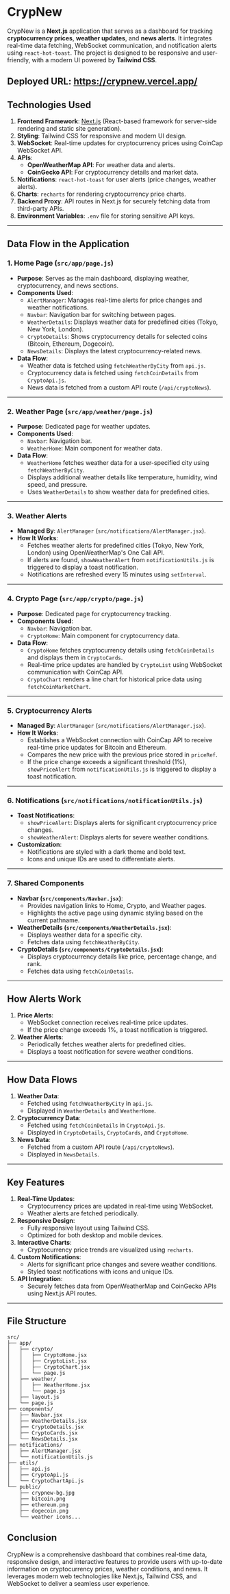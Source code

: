 # CrypNew

CrypNew is a **Next.js** application that serves as a dashboard for tracking **cryptocurrency prices**, **weather updates**, and **news alerts**. It integrates real-time data fetching, WebSocket communication, and notification alerts using `react-hot-toast`. The project is designed to be responsive and user-friendly, with a modern UI powered by **Tailwind CSS**.

Deployed URL: https://crypnew.vercel.app/
---

## **Technologies Used**
1. **Frontend Framework**: [Next.js](https://nextjs.org) (React-based framework for server-side rendering and static site generation).
2. **Styling**: Tailwind CSS for responsive and modern UI design.
3. **WebSocket**: Real-time updates for cryptocurrency prices using CoinCap WebSocket API.
4. **APIs**:
   - **OpenWeatherMap API**: For weather data and alerts.
   - **CoinGecko API**: For cryptocurrency details and market data.
5. **Notifications**: `react-hot-toast` for user alerts (price changes, weather alerts).
6. **Charts**: `recharts` for rendering cryptocurrency price charts.
7. **Backend Proxy**: API routes in Next.js for securely fetching data from third-party APIs.
8. **Environment Variables**: `.env` file for storing sensitive API keys.

---

## **Data Flow in the Application**

### **1. Home Page (`src/app/page.js`)**
- **Purpose**: Serves as the main dashboard, displaying weather, cryptocurrency, and news sections.
- **Components Used**:
  - `AlertManager`: Manages real-time alerts for price changes and weather notifications.
  - `Navbar`: Navigation bar for switching between pages.
  - `WeatherDetails`: Displays weather data for predefined cities (Tokyo, New York, London).
  - `CryptoDetails`: Shows cryptocurrency details for selected coins (Bitcoin, Ethereum, Dogecoin).
  - `NewsDetails`: Displays the latest cryptocurrency-related news.
- **Data Flow**:
  - Weather data is fetched using `fetchWeatherByCity` from `api.js`.
  - Cryptocurrency data is fetched using `fetchCoinDetails` from `CryptoApi.js`.
  - News data is fetched from a custom API route (`/api/cryptoNews`).

---

### **2. Weather Page (`src/app/weather/page.js`)**
- **Purpose**: Dedicated page for weather updates.
- **Components Used**:
  - `Navbar`: Navigation bar.
  - `WeatherHome`: Main component for weather data.
- **Data Flow**:
  - `WeatherHome` fetches weather data for a user-specified city using `fetchWeatherByCity`.
  - Displays additional weather details like temperature, humidity, wind speed, and pressure.
  - Uses `WeatherDetails` to show weather data for predefined cities.

---

### **3. Weather Alerts**
- **Managed By**: `AlertManager` (`src/notifications/AlertManager.jsx`).
- **How It Works**:
  - Fetches weather alerts for predefined cities (Tokyo, New York, London) using OpenWeatherMap's One Call API.
  - If alerts are found, `showWeatherAlert` from `notificationUtils.js` is triggered to display a toast notification.
  - Notifications are refreshed every 15 minutes using `setInterval`.

---

### **4. Crypto Page (`src/app/crypto/page.js`)**
- **Purpose**: Dedicated page for cryptocurrency tracking.
- **Components Used**:
  - `Navbar`: Navigation bar.
  - `CryptoHome`: Main component for cryptocurrency data.
- **Data Flow**:
  - `CryptoHome` fetches cryptocurrency details using `fetchCoinDetails` and displays them in `CryptoCards`.
  - Real-time price updates are handled by `CryptoList` using WebSocket communication with CoinCap API.
  - `CryptoChart` renders a line chart for historical price data using `fetchCoinMarketChart`.

---

### **5. Cryptocurrency Alerts**
- **Managed By**: `AlertManager` (`src/notifications/AlertManager.jsx`).
- **How It Works**:
  - Establishes a WebSocket connection with CoinCap API to receive real-time price updates for Bitcoin and Ethereum.
  - Compares the new price with the previous price stored in `priceRef`.
  - If the price change exceeds a significant threshold (1%), `showPriceAlert` from `notificationUtils.js` is triggered to display a toast notification.

---

### **6. Notifications (`src/notifications/notificationUtils.js`)**
- **Toast Notifications**:
  - `showPriceAlert`: Displays alerts for significant cryptocurrency price changes.
  - `showWeatherAlert`: Displays alerts for severe weather conditions.
- **Customization**:
  - Notifications are styled with a dark theme and bold text.
  - Icons and unique IDs are used to differentiate alerts.

---

### **7. Shared Components**
- **Navbar (`src/components/Navbar.jsx`)**:
  - Provides navigation links to Home, Crypto, and Weather pages.
  - Highlights the active page using dynamic styling based on the current pathname.
- **WeatherDetails (`src/components/WeatherDetails.jsx`)**:
  - Displays weather data for a specific city.
  - Fetches data using `fetchWeatherByCity`.
- **CryptoDetails (`src/components/CryptoDetails.jsx`)**:
  - Displays cryptocurrency details like price, percentage change, and rank.
  - Fetches data using `fetchCoinDetails`.

---

## **How Alerts Work**
1. **Price Alerts**:
   - WebSocket connection receives real-time price updates.
   - If the price change exceeds 1%, a toast notification is triggered.
2. **Weather Alerts**:
   - Periodically fetches weather alerts for predefined cities.
   - Displays a toast notification for severe weather conditions.

---

## **How Data Flows**
1. **Weather Data**:
   - Fetched using `fetchWeatherByCity` in `api.js`.
   - Displayed in `WeatherDetails` and `WeatherHome`.
2. **Cryptocurrency Data**:
   - Fetched using `fetchCoinDetails` in `CryptoApi.js`.
   - Displayed in `CryptoDetails`, `CryptoCards`, and `CryptoHome`.
3. **News Data**:
   - Fetched from a custom API route (`/api/cryptoNews`).
   - Displayed in `NewsDetails`.

---

## **Key Features**
1. **Real-Time Updates**:
   - Cryptocurrency prices are updated in real-time using WebSocket.
   - Weather alerts are fetched periodically.
2. **Responsive Design**:
   - Fully responsive layout using Tailwind CSS.
   - Optimized for both desktop and mobile devices.
3. **Interactive Charts**:
   - Cryptocurrency price trends are visualized using `recharts`.
4. **Custom Notifications**:
   - Alerts for significant price changes and severe weather conditions.
   - Styled toast notifications with icons and unique IDs.
5. **API Integration**:
   - Securely fetches data from OpenWeatherMap and CoinGecko APIs using Next.js API routes.

---

## **File Structure**
```
src/
├── app/
│   ├── crypto/
│   │   ├── CryptoHome.jsx
│   │   ├── CryptoList.jsx
│   │   ├── CryptoChart.jsx
│   │   └── page.js
│   ├── weather/
│   │   ├── WeatherHome.jsx
│   │   └── page.js
│   ├── layout.js
│   └── page.js
├── components/
│   ├── Navbar.jsx
│   ├── WeatherDetails.jsx
│   ├── CryptoDetails.jsx
│   ├── CryptoCards.jsx
│   └── NewsDetails.jsx
├── notifications/
│   ├── AlertManager.jsx
│   └── notificationUtils.js
├── utils/
│   ├── api.js
│   ├── CryptoApi.js
│   └── CryptoChartApi.js
└── public/
    ├── crypnew-bg.jpg
    ├── bitcoin.png
    ├── ethereum.png
    ├── dogecoin.png
    └── weather icons...
```

## **Conclusion**
CrypNew is a comprehensive dashboard that combines real-time data, responsive design, and interactive features to provide users with up-to-date information on cryptocurrency prices, weather conditions, and news. It leverages modern web technologies like Next.js, Tailwind CSS, and WebSocket to deliver a seamless user experience.
